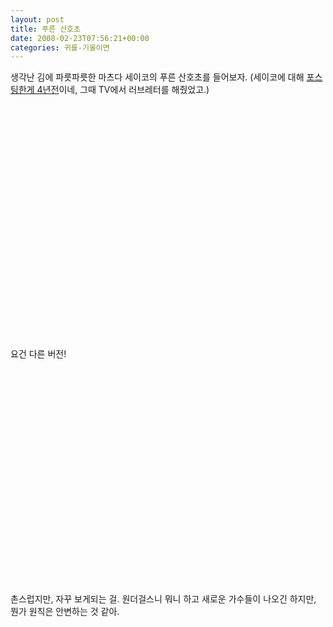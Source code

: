 ```yaml
---
layout: post
title: 푸른 산호초
date: 2008-02-23T07:56:21+00:00
categories: 귀를-기울이면
---
```

<P>생각난 김에 파릇파릇한 마츠다 세이코의 푸른 산호초를 들어보자. (세이코에 대해 <A href="http://jinto.pe.kr/soocb/474" target=_blank>포스팅한게 4년전</A>이네, 그때 TV에서 러브레터를 해줬었고.)<br /></P><object width="425" height="355"><param name="movie" value="http://www.youtube.com/v/X0EOzrrjPQk&amp;rel=1"></param><param name="wmode" value="transparent"></param><embed src="http://www.youtube.com/v/X0EOzrrjPQk&amp;rel=1" type="application/x-shockwave-flash" wmode="transparent" width="425" height="355"></embed></object><br /><br /><br />요건 다른 버전!<br />
<OBJECT height=355 width=425><PARAM NAME="movie" VALUE="http://www.youtube.com/v/RtVYfXimBko&amp;rel=1"><PARAM NAME="wmode" VALUE="transparent">
<embed loop="true" menu="false" quality="high"  width="425" height="355"  type="application/x-shockwave-flash" pluginspage="http://www.macromedia.com/shockwave/download/index.cgi?P1_Prod_Version=ShockwaveFlash" src="http://www.youtube.com/v/RtVYfXimBko&rel=1"></embed></OBJECT><br /><br />촌스럽지만, 자꾸 보게되는 걸. 원더걸스니 뭐니 하고 새로운 가수들이 나오긴 하지만, 뭔가 원칙은 안변하는 것 같아.
